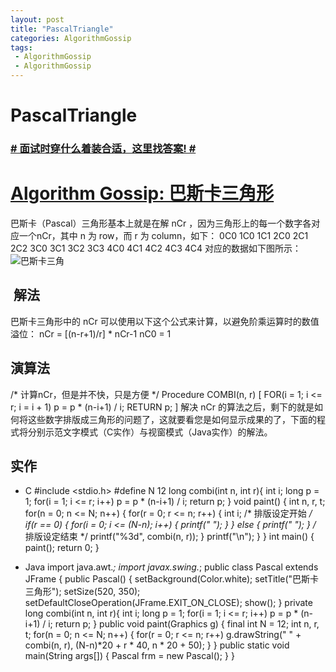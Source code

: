 ```yaml
---
layout: post
title: "PascalTriangle"
categories: AlgorithmGossip
tags: 
 - AlgorithmGossip
 - AlgorithmGossip
--- 
```


# PascalTriangle

### [# 面试时穿什么着装合适，这里找答案! #](http://taobao.esmartweb.com/man.htm)

# [Algorithm Gossip: 巴斯卡三角形]()

巴斯卡（Pascal）三角形基本上就是在解 nCr ，因为三角形上的每一个数字各对应一个nCr，其中 n 为 row，而 r 为 column，如下：
0C0
1C0 1C1
2C0 2C1 2C2
3C0 3C1 3C2 3C3
4C0 4C1 4C2 4C3 4C4
对应的数据如下图所示：
![巴斯卡三角]( "巴斯卡三角")
##  解法
巴斯卡三角形中的 nCr 可以使用以下这个公式来计算，以避免阶乘运算时的数值溢位：
nCr = [(n-r+1)/r] * nCr-1
nC0 = 1 

## 演算法

/* 计算nCr，但是并不快，只是方便 */
Procedure COMBI(n, r) [
FOR(i = 1; i <= r; i = i + 1)
p = p * (n-i+1) / i;
RETURN p;
]
解决 nCr 的算法之后，剩下的就是如何将这些数字排版成三角形的问题了，这就要看您是如何显示成果的了，下面的程式将分别示范文字模式（C实作）与视窗模式（Java实作）的解法。

## 实作

* C
#include <stdio.h>
#define N 12
long combi(int n, int r){
int i;
long p = 1;
for(i = 1; i <= r; i++)
p = p * (n-i+1) / i;
return p;
}
void paint() {
int n, r, t;
for(n = 0; n <= N; n++) {
for(r = 0; r <= n; r++) {
int i;
/* 排版设定开始 */
if(r == 0) {
for(i = 0; i <= (N-n); i++) {
printf(" ");
}
}
else {
printf(" ");
} /* 排版设定结束 */
printf("%3d", combi(n, r));
}
printf("\n");
}
}
int main() {
paint();
return 0;
}

* Java
import java.awt.*;
import javax.swing.*;
public class Pascal extends JFrame {
public Pascal() {
setBackground(Color.white);
setTitle("巴斯卡三角形");
setSize(520, 350);
setDefaultCloseOperation(JFrame.EXIT_ON_CLOSE);
show();
}
private long combi(int n, int r){
int i;
long p = 1;
for(i = 1; i <= r; i++)
p = p * (n-i+1) / i;
return p;
}
public void paint(Graphics g) {
final int N = 12;
int n, r, t;
for(n = 0; n <= N; n++) {
for(r = 0; r <= n; r++)
g.drawString(" " + combi(n, r),
(N-n)*20 + r * 40, n * 20 + 50);
}
}
public static void main(String args[]) {
Pascal frm = new Pascal();
}
}
